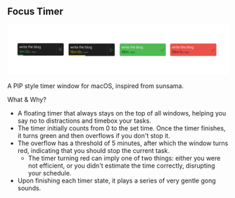 ## Focus Timer

![ss.png](ss.png)

A PIP style timer window for macOS, inspired from sunsama.

What & Why? 
- A floating timer that always stays on the top of all windows, helping you say no to distractions and timebox your tasks.
- The timer initially counts from 0 to the set time. Once the timer finishes, it turns green and then overflows if you don't stop it.
- The overflow has a threshold of 5 minutes, after which the window turns red, indicating that you should stop the current task.
  - The timer turning red can imply one of two things: either you were not efficient, or you didn't estimate the time correctly, disrupting your schedule.
- Upon finishing each timer state, it plays a series of very gentle gong sounds.
